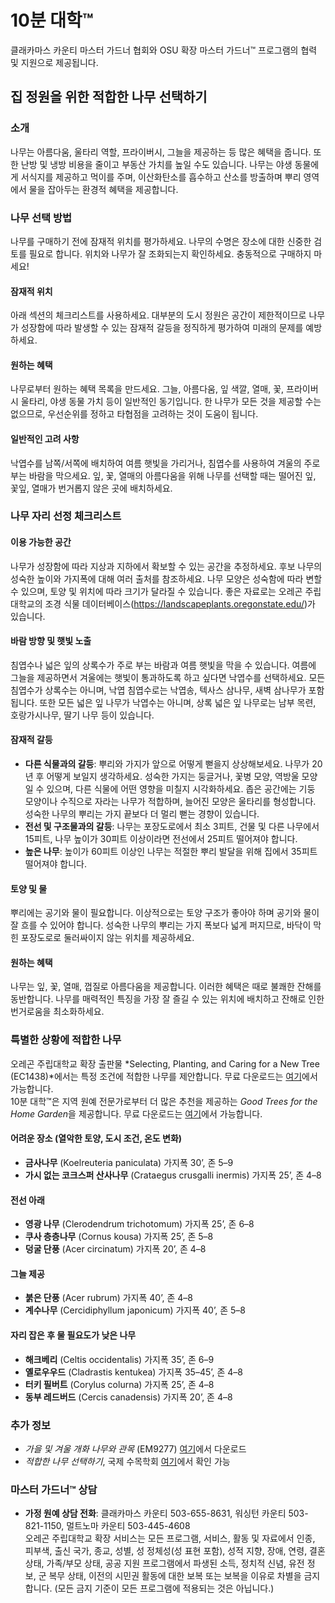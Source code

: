 # 10분 대학™

클래카마스 카운티 마스터 가드너 협회와 OSU 확장 마스터 가드너™ 프로그램의 협력 및 지원으로 제공됩니다.

## 집 정원을 위한 적합한 나무 선택하기

### 소개
나무는 아름다움, 울타리 역할, 프라이버시, 그늘을 제공하는 등 많은 혜택을 줍니다. 또한 난방 및 냉방 비용을 줄이고 부동산 가치를 높일 수도 있습니다. 나무는 야생 동물에게 서식지를 제공하고 먹이를 주며, 이산화탄소를 흡수하고 산소를 방출하며 뿌리 영역에서 물을 잡아두는 환경적 혜택을 제공합니다.

### 나무 선택 방법
나무를 구매하기 전에 잠재적 위치를 평가하세요. 나무의 수명은 장소에 대한 신중한 검토를 필요로 합니다. 위치와 나무가 잘 조화되는지 확인하세요. 충동적으로 구매하지 마세요!

#### 잠재적 위치
아래 섹션의 체크리스트를 사용하세요. 대부분의 도시 정원은 공간이 제한적이므로 나무가 성장함에 따라 발생할 수 있는 잠재적 갈등을 정직하게 평가하여 미래의 문제를 예방하세요.

#### 원하는 혜택
나무로부터 원하는 혜택 목록을 만드세요. 그늘, 아름다움, 잎 색깔, 열매, 꽃, 프라이버시 울타리, 야생 동물 가치 등이 일반적인 동기입니다. 한 나무가 모든 것을 제공할 수는 없으므로, 우선순위를 정하고 타협점을 고려하는 것이 도움이 됩니다.

#### 일반적인 고려 사항
낙엽수를 남쪽/서쪽에 배치하여 여름 햇빛을 가리거나, 침엽수를 사용하여 겨울의 주로 부는 바람을 막으세요. 잎, 꽃, 열매의 아름다움을 위해 나무를 선택할 때는 떨어진 잎, 꽃잎, 열매가 번거롭지 않은 곳에 배치하세요.

### 나무 자리 선정 체크리스트
#### 이용 가능한 공간
나무가 성장함에 따라 지상과 지하에서 확보할 수 있는 공간을 추정하세요. 후보 나무의 성숙한 높이와 가지폭에 대해 여러 출처를 참조하세요. 나무 모양은 성숙함에 따라 변할 수 있으며, 토양 및 위치에 따라 크기가 달라질 수 있습니다. 좋은 자료로는 오레곤 주립대학교의 조경 식물 데이터베이스(https://landscapeplants.oregonstate.edu/)가 있습니다.

#### 바람 방향 및 햇빛 노출
침엽수나 넓은 잎의 상록수가 주로 부는 바람과 여름 햇빛을 막을 수 있습니다. 여름에 그늘을 제공하면서 겨울에는 햇빛이 통과하도록 하고 싶다면 낙엽수를 선택하세요. 모든 침엽수가 상록수는 아니며, 낙엽 침엽수로는 낙엽송, 텍사스 삼나무, 새벽 삼나무가 포함됩니다. 또한 모든 넓은 잎 나무가 낙엽수는 아니며, 상록 넓은 잎 나무로는 남부 목련, 호랑가시나무, 딸기 나무 등이 있습니다.

#### 잠재적 갈등
- **다른 식물과의 갈등**: 뿌리와 가지가 앞으로 어떻게 뻗을지 상상해보세요. 나무가 20년 후 어떻게 보일지 생각하세요. 성숙한 가지는 둥글거나, 꽃병 모양, 역방울 모양일 수 있으며, 다른 식물에 어떤 영향을 미칠지 시각화하세요. 좁은 공간에는 기둥 모양이나 수직으로 자라는 나무가 적합하며, 늘어진 모양은 울타리를 형성합니다. 성숙한 나무의 뿌리는 가지 끝보다 더 멀리 뻗는 경향이 있습니다.
- **전선 및 구조물과의 갈등**: 나무는 포장도로에서 최소 3피트, 건물 및 다른 나무에서 15피트, 나무 높이가 30피트 이상이라면 전선에서 25피트 떨어져야 합니다.
- **높은 나무**: 높이가 60피트 이상인 나무는 적절한 뿌리 발달을 위해 집에서 35피트 떨어져야 합니다.

#### 토양 및 물
뿌리에는 공기와 물이 필요합니다. 이상적으로는 토양 구조가 좋아야 하며 공기와 물이 잘 흐를 수 있어야 합니다. 성숙한 나무의 뿌리는 가지 폭보다 넓게 퍼지므로, 바닥이 막힌 포장도로로 둘러싸이지 않는 위치를 제공하세요.

#### 원하는 혜택
나무는 잎, 꽃, 열매, 껍질로 아름다움을 제공합니다. 이러한 혜택은 때로 불쾌한 잔해를 동반합니다. 나무를 매력적인 특징을 가장 잘 즐길 수 있는 위치에 배치하고 잔해로 인한 번거로움을 최소화하세요.

### 특별한 상황에 적합한 나무
오레곤 주립대학교 확장 출판물 *Selecting, Planting, and Caring for a New Tree (EC1438)*에서는 특정 조건에 적합한 나무를 제안합니다. 무료 다운로드는 [여기](https://catalog.extension.oregonstate.edu)에서 가능합니다.  
10분 대학™은 지역 원예 전문가로부터 더 많은 추천을 제공하는 *Good Trees for the Home Garden*을 제공합니다. 무료 다운로드는 [여기](https://www.cmastergardeners.org/10-minute-university/)에서 가능합니다.

#### 어려운 장소 (열악한 토양, 도시 조건, 온도 변화)
- **금사나무** (Koelreuteria paniculata) 가지폭 30’, 존 5–9  
- **가시 없는 코크스퍼 산사나무** (Crataegus crusgalli inermis) 가지폭 25’, 존 4–8  

#### 전선 아래
- **영광 나무** (Clerodendrum trichotomum) 가지폭 25’, 존 6–8  
- **쿠사 층층나무** (Cornus kousa) 가지폭 25’, 존 5–8  
- **덩굴 단풍** (Acer circinatum) 가지폭 20’, 존 4–8  

#### 그늘 제공
- **붉은 단풍** (Acer rubrum) 가지폭 40’, 존 4–8  
- **계수나무** (Cercidiphyllum japonicum) 가지폭 40’, 존 5–8  

#### 자리 잡은 후 물 필요도가 낮은 나무
- **해크베리** (Celtis occidentalis) 가지폭 35’, 존 6–9  
- **옐로우우드** (Cladrastis kentukea) 가지폭 35–45’, 존 4–8  
- **터키 필버트** (Corylus colurna) 가지폭 25’, 존 4–8  
- **동부 레드버드** (Cercis canadensis) 가지폭 20’, 존 4–8  

### 추가 정보
- *가을 및 겨울 개화 나무와 관목* (EM9277) [여기](https://catalog.extension.oregonstate.edu)에서 다운로드  
- *적합한 나무 선택하기*, 국제 수목학회 [여기](https://www.treesaregood.org/treeowner/choosingtherighttree)에서 확인 가능  

### 마스터 가드너™ 상담
- **가정 원예 상담 전화**: 클래카마스 카운티 503-655-8631, 워싱턴 카운티 503-821-1150, 멀트노마 카운티 503-445-4608  
오레곤 주립대학교 확장 서비스는 모든 프로그램, 서비스, 활동 및 자료에서 인종, 피부색, 출신 국가, 종교, 성별, 성 정체성(성 표현 포함), 성적 지향, 장애, 연령, 결혼 상태, 가족/부모 상태, 공공 지원 프로그램에서 파생된 소득, 정치적 신념, 유전 정보, 군 복무 상태, 이전의 시민권 활동에 대한 보복 또는 보복을 이유로 차별을 금지합니다. (모든 금지 기준이 모든 프로그램에 적용되는 것은 아닙니다.)